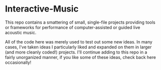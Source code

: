 # Interactive-Music

This repo contains a smattering of small, single-file projects providing tools or frameworks for performance of computer-assisted or guided live acoustic music.

All of the code here was merely used to test out some new ideas. In many cases, I've taken ideas I particularly liked and expanded on them in larger (and more cleanly coded!) projects. I'll continue adding to this repo in a fairly unorganized manner, if you like some of these ideas, check back here occasionally!
